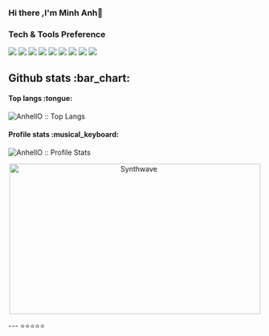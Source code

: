 ### Hi there ,I'm Minh Anh👋


### Tech & Tools Preference

<img src = "https://img.shields.io/badge/-HTML5-E34F26?style=flat&logo=html5&logoColor=white"> 
<img src = "https://img.shields.io/badge/-CSS3-1572B6?style=flat&logo=css3&logoColor=white">
<img src="https://img.shields.io/badge/-JavaScript-eed718?style=flat&logo=javascript&logoColor=ffffff">
<img src="https://img.shields.io/badge/-React-000000?style=flat&logo=react&logoColor=00c8ff">
<img src="https://img.shields.io/badge/-MySQL-F29111?style=flat&logo=mysql&logoColor=FFFFFF">
<img src="https://img.shields.io/badge/-Node.js-3C873A?style=flat&logo=Node.js&logoColor=white">
<img src="http://img.shields.io/badge/-Git-F1502F?style=flat&logo=git&logoColor=FFFFFF">
<img src="http://img.shields.io/badge/-Github-000000?style=flat&logo=github&logoColor=FFFFFF">
<img src="http://img.shields.io/badge/-VS%20Code-007ACC?style=flat&logo=visual%20studio%20code&logoColor=white">

<h2 align="">Github stats :bar_chart:</h2>

<!-- <h4 align="">Visitor's count :eyes:</h4>

<p align=""><img src="https://profile-counter.glitch.me/{AnhellO}/count.svg" alt="AnhellO :: Visitor's Count" /></p> -->
<div class="double-img">
    <div class="child-img-one">
        <h4>Top langs :tongue:</h4>
        <p class="top-langs">
            <img
                src="https://github-readme-stats.vercel.app/api/top-langs/?username=AnhellO&langs_count=10&theme=tokyonight&layout=compact"
                alt="AnhellO :: Top Langs"
            />
        </p>
    </div>
    <div class="child-img-two">
        <h4>Profile stats :musical_keyboard:</h4>
        <p class="second-langs">
            <img
                src="https://github-readme-stats.vercel.app/api?username=AnhellO&show_icons=true&theme=synthwave"
                alt="AnhellO :: Profile Stats"
            />
        </p>
        <p align="center">
            <img
                src="https://thumbs.gfycat.com/GoodnaturedFondGaur-size_restricted.gif"
                alt="Synthwave"
                height="300"
                width="500"
            />
        </p>
    </div>
</div>

--- ⭐⭐️⭐️⭐️⭐️
